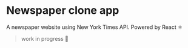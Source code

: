 # Newspaper clone app
A newspaper website using New York Times API. Powered by React ⚛

> work in progress 🚧
